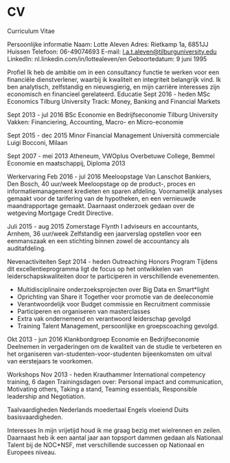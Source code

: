 # CV

Curriculum Vitae

Persoonlijke informatie
Naam:			      Lotte Aleven
Adres:			    Rietkamp 1a, 6851JJ Huissen
Telefoon:		    06-49074693
E-mail:			    l.a.t.aleven@tilburguniversity.edu
LinkedIn: 	    nl.linkedin.com/in/lottealeven/en
Geboortedatum:	9 juni 1995

Profiel
Ik heb de ambitie om in een consultancy functie te werken voor een financiële dienstverlener, waarbij ik kwaliteit en integriteit belangrijk vind. Ik ben analytisch, zelfstandig en nieuwsgierig, en mijn carrière interesses zijn economisch en financieel gerelateerd. 
Educatie
Sept 2016 - heden	    MSc Economics
                      Tilburg University
                      Track: Money, Banking and Financial Markets

Sept 2013 - jul 2016	BSc Economie en Bedrijfseconomie
                      Tilburg University
                      Vakken: Financiering, Accounting, Macro- en Micro-economie

Sept 2015 - dec 2015	Minor Financial Management
			                Università commerciale Luigi Bocconi, Milaan

Sept 2007 - mei 2013	Atheneum, VWOplus
			                Overbetuwe College, Bemmel
			                Economie en maatschappij, Diploma 2013

Werkervaring
Feb 2016 - jul 2016	  Meeloopstage Van Lanschot Bankiers, Den Bosch, 40 uur/week
Meeloopstage op de product-, proces en informatiemanagement kredieten en sparen afdeling. Voornamelijk analyses gemaakt voor de tarifering van de hypotheken, en een vernieuwde maandrapportage gemaakt. Daarnaast onderzoek gedaan over de wetgeving Mortgage Credit Directive.

Juli 2015 - aug 2015	Zomerstage Flynth I adviseurs en accountants, Arnhem, 36 uur/week
Zelfstandig een jaarverslag opstellen voor een eenmanszaak en een stichting binnen zowel de accountancy als auditafdeling. 

Nevenactiviteiten
Sept 2014 - heden 	  Outreaching Honors Program
Tijdens dit excellentieprogramma ligt de focus op het ontwikkelen van leiderschapskwaliteiten door te participeren in verschillende evenementen.
-	Multidisciplinaire onderzoeksprojecten over Big Data en Smart*light 
-	Oprichting van Share it Together voor promotie van de deeleconomie
-	Verantwoordelijk voor Budget commissie en Recruitment commissie
-	Participeren en organiseren van masterclasses
-	Extra vak ondernemend en verantwoord leiderschap gevolgd
-	Training Talent Management, persoonlijke en groepscoaching gevolgd. 

Okt 2013 - jun 2016	  Klankbordgroep Economie en Bedrijfseconomie
Deelnemen in vergaderingen om de kwaliteit van de studie te verbeteren en het organiseren van-studenten-voor-studenten bijeenkomsten om uitval van eerstejaars te voorkomen. 

Workshops
Nov 2013 - heden	    Krauthammer International competency training, 6 dagen
Trainingsdagen over: Personal impact and communication, Motivating others, Taking a stand, Teaming essentials, Responsible leadership and Negotiation. 

Taalvaardigheden
Nederlands moedertaal
Engels vloeiend
Duits basisvaardigheden.

Interesses
In mijn vrijetijd houd ik me graag bezig met wielrennen en zeilen. Daarnaast heb ik een aantal jaar aan topsport dammen gedaan als Nationaal Talent bij de NOC*NSF, met verschillende successen op Nationaal en Europees niveau. 
